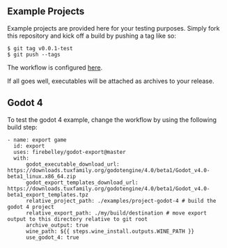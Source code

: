 ## Example Projects
Example projects are provided here for your testing purposes. Simply fork this repository and kick off a build by pushing a tag like so:

```
$ git tag v0.0.1-test
$ git push --tags
```

The workflow is configured [here](../.github/workflows/build-example.yml).

If all goes well, executables will be attached as archives to your release.

## Godot 4
To test the godot 4 example, change the workflow by using the following build step:

```
- name: export game
  id: export
  uses: firebelley/godot-export@master
  with:
      godot_executable_download_url: https://downloads.tuxfamily.org/godotengine/4.0/beta1/Godot_v4.0-beta1_linux.x86_64.zip
      godot_export_templates_download_url: https://downloads.tuxfamily.org/godotengine/4.0/beta1/Godot_v4.0-beta1_export_templates.tpz
      relative_project_path: ./examples/project-godot-4 # build the godot 4 project
      relative_export_path: ./my/build/destination # move export output to this directory relative to git root
      archive_output: true
      wine_path: ${{ steps.wine_install.outputs.WINE_PATH }}
      use_godot_4: true

```